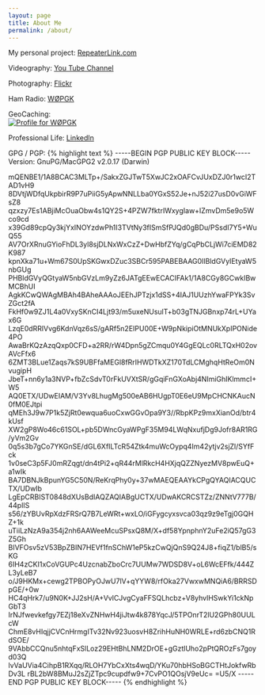 ```yaml
---
layout: page
title: About Me
permalink: /about/
---
```


My personal project:
[RepeaterLink.com](http://www.repeaterlink.com)

Videography:
[You Tube Channel](https://www.youtube.com/user/pkringle/)

Photography:
[Flickr](https://www.flickr.com/photos/peterkringle)

Ham Radio:
[WØPGK](https://www.qrz.com/db/w0pgk)

GeoCaching:<BR>
<a href="https://www.geocaching.com/profile/?guid=8ac29c92-25fc-431a-b2ac-51fbe9d26ca9" target="_blank"><img src="https://img.geocaching.com/stats/img.aspx?txt=Let's+Go+Geocaching!&uid=8ac29c92-25fc-431a-b2ac-51fbe9d26ca9&bg=1" alt="Profile for WØPGK" /></a>

Professional Life:
[LinkedIn](https://www.linkedin.com/pub/peter-kringle/)


GPG / PGP:
{% highlight text %}
-----BEGIN PGP PUBLIC KEY BLOCK-----
Version: GnuPG/MacGPG2 v2.0.17 (Darwin)

mQENBE1/1A8BCAC3MLTp+/SakxZGJTwT5XwJC2xOAFCvJUxDZJ0r1wcI2TAD1vH9
8DVtjWDfqUkpbirR9P7uPiiG5yApwNNLLba0YGxS52Je+nJ52i27usD0vGiWFsZ8
qzxzy7Es1ABjiMcOuaObw4s1QY2S+4PZW7fktrIWxygIaw+IZmvDm5e9o5Wco9cd
x39Gd89cpQy3kjYxINOYzdwPh1I3TVtNy3fISmSfPJQd0gBDu/PSsdI7Y5+WuQ55
AV7OrXRnuGYioFhDL3yl8sjDLNxWxCzZ+DwHbfZYq/gCqPbCLjWi7ciEMD82K987
kpnXka71u+Wm67S0UpSKGwxDZuc3SBCr595PABEBAAG0IlBldGVyIEtyaW5nbGUg
PHBldGVyQGtyaW5nbGVzLm9yZz6JATgEEwECACIFAk1/1A8CGy8GCwkIBwMCBhUI
AgkKCwQWAgMBAh4BAheAAAoJEEhJPTzjx1dSS+4IAJ1UUzhYwaFPYk3SvZGct2fA
FkHf0w9ZJ1L4a0VxySKnCI4Ljt93/m5uxeNUsulT+b03gTNJGBnxp74rL+UYax6G
LzqE0dRRlVvg6KdnVqz6sS/gARf5n2EIPU00E+W9pNkipiOtMNUkXpIPONide4PO
AwaBrKQzAzqQxp0CFD+a2RR/rW4Dpn5gZCmqu0Y4GgEQLc0RLTQxH02ovAVcFfx6
6ZMT3BLue1Zaqs7kS9UBFfaMEGl8fRrIHWDTkXZ170TdLCMghqHtReOm0NvugipH
JbeT+nn6y1a3NVP+fbZcSdvT0rFkUVXtSR/gGqiFnGXoAbj4NImiGhIKlmmcI+W5
AQ0ETX/UDwEIAM/V3Yv8LhugMg500eAB6HUgpT0E6eU9MpCHCNKAucN0fM0EJtpi
qMEh3J9w7P1k5ZjRt0ewqua6uoCxwGGvOpa9Y3//RbpKPz9mxXianOd/btr4kUsf
XW2gP8Wo46c61SOL+pb5DWncGyaWPgF35M94LWqNxufjDg9Jofr8AR1RG/yVm2Gv
0q5s3b7gCo7YKGnSE/dGL6XfILTcR54Ztk4muWcOypq4Im42ytjv2sjZl/SYfFck
1v0seC3p5FJ0mRZqgt/dn4tPi2+qR44rMlRkcH4HXjqQZZNyezMV8pwEuQ+a1wIk
BA7DBNJkBpunYG5C50N/ReKrqPhy0y+37wMAEQEAAYkCPgQYAQIACQUCTX/UDwIb
LgEpCRBIST0848dXUsBdIAQZAQIABgUCTX/UDwAKCRCSTZz/ZNNtV777B/44plIS
s56/zYBUvRpXdzFRSrQ7B7LeWRt+wxLO/iGFygcyxsvca03qz9z9eTgj0GQHZ+1k
uTiiLzNzA9a354j2nh6AAWeeMcuSPsxQ8M/X+df58YpnphnY2uFe2iQ57gG3Z5Gh
BIVFOsv5zV53BpZBIN7HEVf1fnSChW1eP5kzCwQjQnS9Q24J8+fiqZ1/blB5/sKG
6IH4zCKI1xCoVGUPc4UzcnabZboCrc7UUMw7WDSD8V+oL6WcEFfk/444ZL3yLeB7
o/J9HKMx+cewg2TPBOPyOJwU7lV+qYYW8/rfOka27VwxwMNQiA6/BRRSDpGE/+0w
HC4qHrk7/u9N0K+JJ2sH/A+VvlCJvgCyaFFSQLhcbz+V8yhvlHSwkYi1ckNpGbT3
IrNJfwevkefgy7EZj18eXvZNHwH4jiJtw4k878YqcJ/5TPOnrT2lU2GPh80UULcW
ChmE8vHIqjjCVCnHrmgITv32Nv923uosvH8ZrihHuNH0WRLE+rd6zbCNQ1RdSOE/
9VAbbCCQnu5nhtqFxSlLoz29EHtBhLNM2DrOE+gGztlUho2pPtQROzFs7goyd03Q
lvVaUVia4CihpB1RXqq/RLOH7YbCxXts4wqD/YKu70hbHSoBGCTHtJokfwRbDv3L
rBL2bW8BMuJ2sZjZTpc9cupdfw9+7CvPO1QOsjV9eUc=
=U5/X
-----END PGP PUBLIC KEY BLOCK-----
{% endhighlight %}

